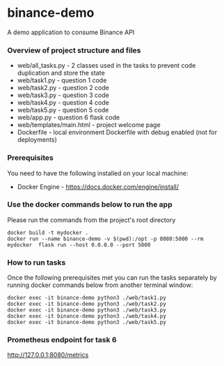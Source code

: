# binance-demo
A demo application to consume Binance API

### Overview of project structure and files
* web/all_tasks.py - 2 classes used in the tasks to prevent code duplication and store the state
* web/task1.py - question 1 code
* web/task2.py - question 2 code
* web/task3.py - question 3 code
* web/task4.py - question 4 code
* web/task5.py - question 5 code
* web/app.py - question 6 flask code
* web/templates/main.html - project welcome page
* Dockerfile - local environment Dockerfile with debug enabled (not for deployments)

### Prerequisites
You need to have the following installed on your local machine:
* Docker Engine - https://docs.docker.com/engine/install/

### Use the docker commands below to run the app
Please run the commands from the project's root directory 
```commandline
docker build -t mydocker .
docker run --name binance-demo -v $(pwd):/opt -p 8080:5000 --rm mydocker  flask run --host 0.0.0.0 --port 5000
```

### How to run tasks
Once the following prerequisites met you can run the tasks separately by running docker commands below from another
terminal window: 

```commandline
docker exec -it binance-demo python3 ./web/task1.py
docker exec -it binance-demo python3 ./web/task2.py
docker exec -it binance-demo python3 ./web/task3.py
docker exec -it binance-demo python3 ./web/task4.py
docker exec -it binance-demo python3 ./web/task5.py
```

### Prometheus endpoint for task 6

http://127.0.0.1:8080/metrics